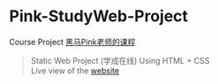 # Pink-StudyWeb-Project
Course Project [黑马Pink老师的课程](https://www.bilibili.com/video/BV14J4114768?spm_id_from=333.337.search-card.all.click)
>Static Web Project (学成在线) Using HTML + CSS  
>Live view of the [website](https://ysgbt.github.io/Pink-StudyWeb-Project/)
 

